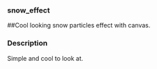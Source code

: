 ### snow_effect
##Cool looking snow particles effect with canvas.

### Description

Simple and cool to look at.

